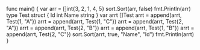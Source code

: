 

func main() {
	var arr = []int{3, 2, 1, 4, 5}
	sort.Sort(arr, false)
	fmt.Println(arr)
	type Test struct {
		Id   int
		Name string
	}
	var arrt []Test
	arrt = append(arrt, Test{1, "A"})
	arrt = append(arrt, Test{1, "C"})
	arrt = append(arrt, Test{2, "A"})
	arrt = append(arrt, Test{2, "B"})
	arrt = append(arrt, Test{1, "B"})
	arrt = append(arrt, Test{2, "C"})
	sort.Sort(arrt, true, "Name", "Id")
	fmt.Println(arrt)
}
